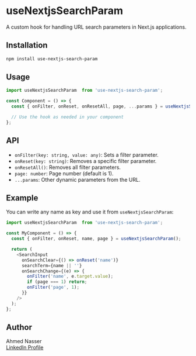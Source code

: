 # useNextjsSearchParam

A custom hook for handling URL search parameters in Next.js applications.

## Installation

```bash
npm install use-nextjs-search-param
```

## Usage

```typescript
import useNextjsSearchParam  from 'use-nextjs-search-param';

const Component = () => {
  const { onFilter, onReset, onResetAll, page, ...params } = useNextjsSearchParam();

  // Use the hook as needed in your component
};
```

## API

- `onFilter(key: string, value: any)`: Sets a filter parameter.
- `onReset(key: string)`: Removes a specific filter parameter.
- `onResetAll()`: Removes all filter parameters.
- `page: number`: Page number (default is 1).
- `...params`: Other dynamic parameters from the URL.

## Example

You can write any name as key and use it from `useNextjsSearchParam`:

```typescript
import useNextjsSearchParam  from 'use-nextjs-search-param';

const MyComponent = () => {
  const { onFilter, onReset, name, page } = useNextjsSearchParam();

  return (
    <SearchInput
      onSearchClear={() => onReset('name')}
      searchTerm={name || ''}
      onSearchChange={(e) => {
        onFilter('name', e.target.value);
        if (page === 1) return;
        onFilter('page', 1);
      }}
    />
  );
};
```

## Author

Ahmed Nasser  
[LinkedIn Profile](https://www.linkedin.com/in/ahmed-nasser-931490212/)
